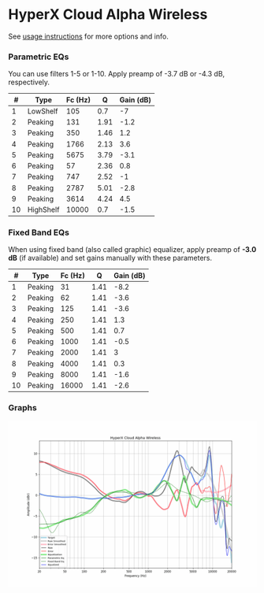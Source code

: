 # HyperX Cloud Alpha Wireless
See [usage instructions](https://github.com/jaakkopasanen/AutoEq#usage) for more options and info.

### Parametric EQs
You can use filters 1-5 or 1-10. Apply preamp of -3.7 dB or -4.3 dB, respectively.

|   # | Type      |   Fc (Hz) |    Q |   Gain (dB) |
|-----|-----------|-----------|------|-------------|
|   1 | LowShelf  |       105 | 0.7  |        -7   |
|   2 | Peaking   |       131 | 1.91 |        -1.2 |
|   3 | Peaking   |       350 | 1.46 |         1.2 |
|   4 | Peaking   |      1766 | 2.13 |         3.6 |
|   5 | Peaking   |      5675 | 3.79 |        -3.1 |
|   6 | Peaking   |        57 | 2.36 |         0.8 |
|   7 | Peaking   |       747 | 2.52 |        -1   |
|   8 | Peaking   |      2787 | 5.01 |        -2.8 |
|   9 | Peaking   |      3614 | 4.24 |         4.5 |
|  10 | HighShelf |     10000 | 0.7  |        -1.5 |

### Fixed Band EQs
When using fixed band (also called graphic) equalizer, apply preamp of **-3.0 dB** (if available) and set gains manually with these parameters.

|   # | Type    |   Fc (Hz) |    Q |   Gain (dB) |
|-----|---------|-----------|------|-------------|
|   1 | Peaking |        31 | 1.41 |        -8.2 |
|   2 | Peaking |        62 | 1.41 |        -3.6 |
|   3 | Peaking |       125 | 1.41 |        -3.6 |
|   4 | Peaking |       250 | 1.41 |         1.3 |
|   5 | Peaking |       500 | 1.41 |         0.7 |
|   6 | Peaking |      1000 | 1.41 |        -0.5 |
|   7 | Peaking |      2000 | 1.41 |         3   |
|   8 | Peaking |      4000 | 1.41 |         0.3 |
|   9 | Peaking |      8000 | 1.41 |        -1.6 |
|  10 | Peaking |     16000 | 1.41 |        -2.6 |

### Graphs
![](./HyperX%20Cloud%20Alpha%20Wireless.png)
